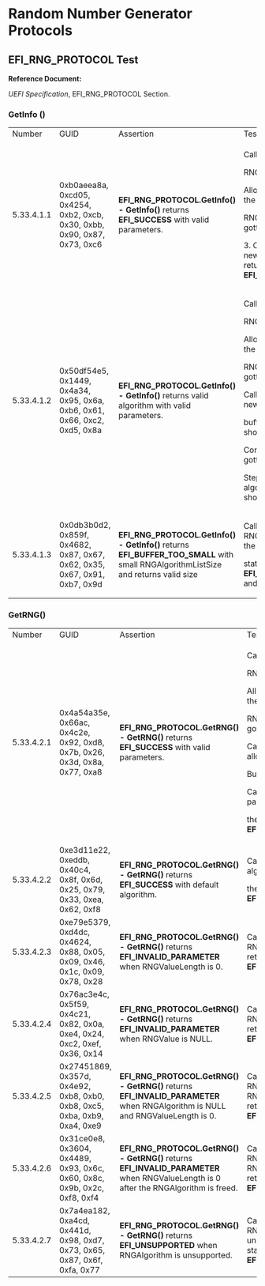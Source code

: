 # Random Number Generator Protocols

## EFI_RNG_PROTOCOL Test

**Reference Document:**

*UEFI Specification*, EFI_RNG_PROTOCOL Section.

### GetInfo ()

<table>
<colgroup>
<col style="width: 13%" />
<col style="width: 17%" />
<col style="width: 27%" />
<col style="width: 41%" />
</colgroup>
<tbody>
<tr class="odd">
<td>Number</td>
<td>GUID</td>
<td>Assertion</td>
<td>Test Description</td>
</tr>
<tr class="even">
<td>5.33.4.1.1</td>
<td>0xb0aeea8a, 0xcd05, 0x4254, 0xb2, 0xcb, 0x30, 0xbb, 0x90, 0x87,
0x73, 0xc6</td>
<td><strong>EFI_RNG_PROTOCOL.GetInfo() - GetInfo()</strong> returns
<strong>EFI_SUCCESS</strong> with valid parameters.</td>
<td><p>Call <strong>GetInfo() t</strong>o get the</p>
<p>RNGAlgorithmListSize.</p>
<p>Allocate a list buffer with the</p>
<p>RNGAlgorithmListSize gotten from step1.</p>
<p>3. Call <strong>GetInfo()</strong> with the new allocated buffer, the
return status should be <strong>EFI_SUCCESS</strong>.</p></td>
</tr>
<tr class="odd">
<td>5.33.4.1.2</td>
<td>0x50df54e5, 0x1449, 0x4a34, 0x95, 0x6a, 0xb6, 0x61, 0x66, 0xc2,
0xd5, 0x8a</td>
<td><strong>EFI_RNG_PROTOCOL.GetInfo() - GetInfo()</strong> returns
valid algorithm with valid parameters.</td>
<td><p>Call <strong>GetInfo()</strong> to get the</p>
<p>RNGAlgorithmListSize.</p>
<p>Allocate a list buffer with the</p>
<p>RNGAlgorithmListSize gotten from step1.</p>
<p>Call <strong>GetInfo()</strong> with the new allocated</p>
<p>buffer, the return status should be <strong>EFI_SUCCESS</strong>.</p>
<p>Compare the Algorithm gotten from</p>
<p>Step3 with the given algorithms, the result should be
success.</p></td>
</tr>
<tr class="even">
<td>5.33.4.1.3</td>
<td>0x0db3b0d2, 0x859f, 0x4682, 0x87, 0x67, 0x62, 0x35, 0x67, 0x91,
0xb7, 0x9d</td>
<td><strong>EFI_RNG_PROTOCOL.GetInfo() - GetInfo()</strong> returns
<strong>EFI_BUFFER_TOO_SMALL</strong> with small RNGAlgorithmListSize
and returns valid size</td>
<td><p>Call <strong>GetInfo()</strong> with small RNGAlgorithmListSize,
the return</p>
<p>status should be <strong>EFI_BUFFER_TOO_SMALL</strong> and returns
valid size</p></td>
</tr>
</tbody>
</table>


### GetRNG()

<table>
<colgroup>
<col style="width: 13%" />
<col style="width: 17%" />
<col style="width: 27%" />
<col style="width: 41%" />
</colgroup>
<tbody>
<tr class="odd">
<td>Number</td>
<td>GUID</td>
<td>Assertion</td>
<td>Test Description</td>
</tr>
<tr class="even">
<td>5.33.4.2.1</td>
<td>0x4a54a35e, 0x66ac, 0x4c2e, 0x92, 0xd8, 0x7b, 0x26, 0x3d, 0x8a,
0x77, 0xa8</td>
<td><strong>EFI_RNG_PROTOCOL.GetRNG() - GetRNG()</strong> returns
<strong>EFI_SUCCESS</strong> with valid parameters.</td>
<td><p>Call <strong>GetInfo()</strong> to get the</p>
<p>RNGAlgorithmListSize.</p>
<p>Allocate a list buffer with the</p>
<p>RNGAlgorithmListSize gotten from step1.</p>
<p>Call <strong>GetInfo()</strong> with the new allocated</p>
<p>Buffer.</p>
<p>Call <strong>GetRNG()</strong> with valid parameters,</p>
<p>the return status should be <strong>EFI_SUCCESS</strong>.</p></td>
</tr>
<tr class="odd">
<td>5.33.4.2.2</td>
<td>0xe3d11e22, 0xeddb, 0x40c4, 0x8f, 0x6d, 0x25, 0x79, 0x33, 0xea,
0x62, 0xf8</td>
<td><strong>EFI_RNG_PROTOCOL.GetRNG() - GetRNG()</strong> returns
<strong>EFI_SUCCESS</strong> with default algorithm.</td>
<td><p>Call <strong>GetRNG()</strong> with default algorithm,</p>
<p>the return status should be <strong>EFI_SUCCESS</strong>.</p></td>
</tr>
<tr class="even">
<td>5.33.4.2.3</td>
<td>0xe79e5379, 0xd4dc, 0x4624, 0x88, 0x05, 0x09, 0x46, 0x1c, 0x09,
0x78, 0x28</td>
<td><strong>EFI_RNG_PROTOCOL.GetRNG() - GetRNG()</strong> returns
<strong>EFI_INVALID_PARAMETER</strong> when RNGValueLength is 0.</td>
<td>Call <strong>GetRNG()</strong>when RNGValueLength is 0, the return
status should be <strong>EFI_INVALID_PARAMETER</strong>.</td>
</tr>
<tr class="odd">
<td>5.33.4.2.4</td>
<td>0x76ac3e4c, 0x5f59, 0x4c21, 0x82, 0x0a, 0xe4, 0x24, 0xc2, 0xef,
0x36, 0x14</td>
<td><strong>EFI_RNG_PROTOCOL.GetRNG() - GetRNG()</strong> returns
<strong>EFI_INVALID_PARAMETER</strong> when RNGValue is NULL.</td>
<td>Call <strong>GetRNG()</strong>when RNGValue is NULL, the return
status should be <strong>EFI_INVALID_PARAMETER</strong>.</td>
</tr>
<tr class="even">
<td>5.33.4.2.5</td>
<td>0x27451869, 0x357d, 0x4e92, 0xb8, 0xb0, 0xb8, 0xc5, 0xba, 0xb9,
0xa4, 0xe9</td>
<td><strong>EFI_RNG_PROTOCOL.GetRNG() - GetRNG()</strong> returns
<strong>EFI_INVALID_PARAMETER</strong> when RNGAlgorithm is NULL and
RNGValueLength is 0.</td>
<td>Call <strong>GetRNG()</strong>when RNGAlgorithm is NULL and
RNGValueLength is 0, the return status should be
<strong>EFI_INVALID_PARAMETER</strong>.</td>
</tr>
<tr class="odd">
<td>5.33.4.2.6</td>
<td>0x31ce0e8, 0x3604, 0x4489, 0x93, 0x6c, 0x60, 0x8c, 0x9b, 0x2c, 0xf8,
0xf4</td>
<td><strong>EFI_RNG_PROTOCOL.GetRNG() - GetRNG()</strong> returns
<strong>EFI_INVALID_PARAMETER</strong> when RNGValueLength is 0 after
the RNGAlgorithm is freed.</td>
<td>Call <strong>GetRNG()</strong>when RNGValue is NULL after the
RNGAlgorithm is freed, the return status should be
<strong>EFI_INVALID_PARAMETER</strong>.</td>
</tr>
<tr class="even">
<td>5.33.4.2.7</td>
<td>0x7a4ea182, 0xa4cd, 0x441d, 0x98, 0xd7, 0x73, 0x65, 0x87, 0x6f,
0xfa, 0x77</td>
<td><strong>EFI_RNG_PROTOCOL.GetRNG() - GetRNG()</strong> returns
<strong>EFI_UNSUPPORTED</strong> when RNGAlgorithm is unsupported.</td>
<td>Call <strong>GetRNG()</strong>when RNGAlgorithm is unsupported, the
return status should be <strong>EFI_UNSUPPORTED</strong>.</td>
</tr>
</tbody>
</table>

